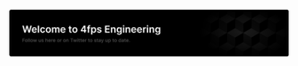 <p align="center">
<img src="https://github.com/fourfps/.github/blob/38d60a23a052b0924409215156db016bbe5408ab/profile/github-header.svg">
</p>
